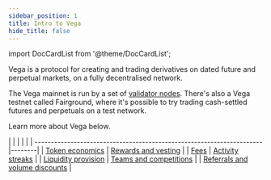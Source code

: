 ```yaml
---
sidebar_position: 1
title: Intro to Vega
hide_title: false
---
```

import DocCardList from '@theme/DocCardList';

Vega is a protocol for creating and trading derivatives on dated future and perpetual markets, on a fully decentralised network. 

The Vega mainnet is run by a set of [validator nodes](../concepts/vega-chain/validator-nodes.md). There's also a Vega testnet called Fairground, where it's possible to try trading cash-settled futures and perpetuals on a test network.

Learn more about Vega below.

|                                             |  |                                                                                                      | |
| ----------------------------------------------------------------------|--------|
| [Token economics](./token-economics.md) | [Rewards and vesting](./rewards-vesting.md) |
| [Fees](./fees.md) | [Activity streaks](./activity.md) |
| [Liquidity provision](./liquidity-provision.md) | [Teams and competitions](./teams.md) |
| [Referrals and volume discounts](./referral-program.md) |
